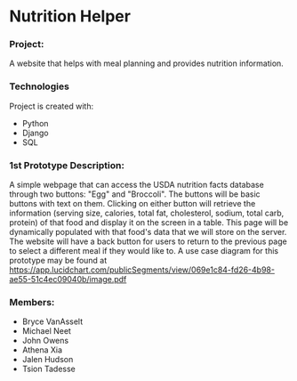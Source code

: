 # Nutrition Helper

### Project:
A website that helps with meal planning and provides nutrition information.


### Technologies 
Project is created with:
* Python
* Django
* SQL


### 1st Prototype Description:
A simple webpage that can access the USDA nutrition facts database through two buttons: "Egg" and "Broccoli". The buttons will be basic buttons with text on them. Clicking on either button will retrieve the information (serving size, calories, total fat, cholesterol, sodium, total carb, protein) of that food and display it on the screen in a table. This page will be dynamically populated with that food's data that we will store on the server. The website will have a back button for users to return to the previous page to select a different meal if they would like to.
A use case diagram for this prototype may be found at https://app.lucidchart.com/publicSegments/view/069e1c84-fd26-4b98-ae55-51c4ec09040b/image.pdf



### Members:
* Bryce VanAsselt
* Michael Neet
* John Owens
* Athena Xia
* Jalen Hudson
* Tsion Tadesse
